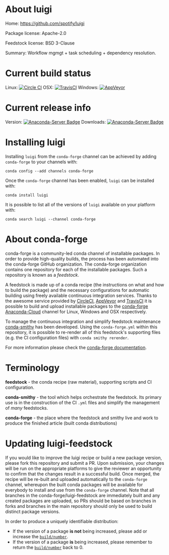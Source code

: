About luigi
===========

Home: https://github.com/spotify/luigi

Package license: Apache-2.0

Feedstock license: BSD 3-Clause

Summary: Workflow mgmgt + task scheduling + dependency resolution.



Current build status
====================

Linux: [![Circle CI](https://circleci.com/gh/conda-forge/luigi-feedstock.svg?style=shield)](https://circleci.com/gh/conda-forge/luigi-feedstock)
OSX: [![TravisCI](https://travis-ci.org/conda-forge/luigi-feedstock.svg?branch=master)](https://travis-ci.org/conda-forge/luigi-feedstock)
Windows: [![AppVeyor](https://ci.appveyor.com/api/projects/status/github/conda-forge/luigi-feedstock?svg=True)](https://ci.appveyor.com/project/conda-forge/luigi-feedstock/branch/master)

Current release info
====================
Version: [![Anaconda-Server Badge](https://anaconda.org/conda-forge/luigi/badges/version.svg)](https://anaconda.org/conda-forge/luigi)
Downloads: [![Anaconda-Server Badge](https://anaconda.org/conda-forge/luigi/badges/downloads.svg)](https://anaconda.org/conda-forge/luigi)

Installing luigi
================

Installing `luigi` from the `conda-forge` channel can be achieved by adding `conda-forge` to your channels with:

```
conda config --add channels conda-forge
```

Once the `conda-forge` channel has been enabled, `luigi` can be installed with:

```
conda install luigi
```

It is possible to list all of the versions of `luigi` available on your platform with:

```
conda search luigi --channel conda-forge
```


About conda-forge
=================

conda-forge is a community-led conda channel of installable packages.
In order to provide high-quality builds, the process has been automated into the
conda-forge GitHub organization. The conda-forge organization contains one repository
for each of the installable packages. Such a repository is known as a *feedstock*.

A feedstock is made up of a conda recipe (the instructions on what and how to build
the package) and the necessary configurations for automatic building using freely
available continuous integration services. Thanks to the awesome service provided by
[CircleCI](https://circleci.com/), [AppVeyor](http://www.appveyor.com/)
and [TravisCI](https://travis-ci.org/) it is possible to build and upload installable
packages to the [conda-forge](https://anaconda.org/conda-forge)
[Anaconda-Cloud](http://docs.anaconda.org/) channel for Linux, Windows and OSX respectively.

To manage the continuous integration and simplify feedstock maintenance
[conda-smithy](http://github.com/conda-forge/conda-smithy) has been developed.
Using the ``conda-forge.yml`` within this repository, it is possible to re-render all of
this feedstock's supporting files (e.g. the CI configuration files) with ``conda smithy rerender``.

For more information please check the [conda-forge documentation](https://conda-forge.org/docs/).

Terminology
===========

**feedstock** - the conda recipe (raw material), supporting scripts and CI configuration.

**conda-smithy** - the tool which helps orchestrate the feedstock.
                   Its primary use is in the construction of the CI ``.yml`` files
                   and simplify the management of *many* feedstocks.

**conda-forge** - the place where the feedstock and smithy live and work to
                  produce the finished article (built conda distributions)


Updating luigi-feedstock
========================

If you would like to improve the luigi recipe or build a new
package version, please fork this repository and submit a PR. Upon submission,
your changes will be run on the appropriate platforms to give the reviewer an
opportunity to confirm that the changes result in a successful build. Once
merged, the recipe will be re-built and uploaded automatically to the
`conda-forge` channel, whereupon the built conda packages will be available for
everybody to install and use from the `conda-forge` channel.
Note that all branches in the conda-forge/luigi-feedstock are
immediately built and any created packages are uploaded, so PRs should be based
on branches in forks and branches in the main repository should only be used to
build distinct package versions.

In order to produce a uniquely identifiable distribution:
 * If the version of a package **is not** being increased, please add or increase
   the [``build/number``](http://conda.pydata.org/docs/building/meta-yaml.html#build-number-and-string).
 * If the version of a package **is** being increased, please remember to return
   the [``build/number``](http://conda.pydata.org/docs/building/meta-yaml.html#build-number-and-string)
   back to 0.